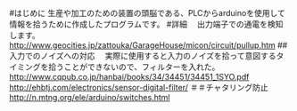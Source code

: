 #はじめに
 生産や加工のための装置の頭脳である、PLCからarduinoを使用して情報を拾うために作成したプログラムです。
#詳細
　出力端子での通電を検知します。
 http://www.geocities.jp/zattouka/GarageHouse/micon/circuit/pullup.htm
##入力でのノイズへの対応
　実際に使用すると入力のノイズを拾って意図するタイミングを拾うことができないので、フィルターを入れた。
 http://www.cqpub.co.jp/hanbai/books/34/34451/34451_1SYO.pdf
 http://ehbtj.com/electronics/sensor-digital-filter/
＃＃チャタリング防止
　http://n.mtng.org/ele/arduino/switches.html

